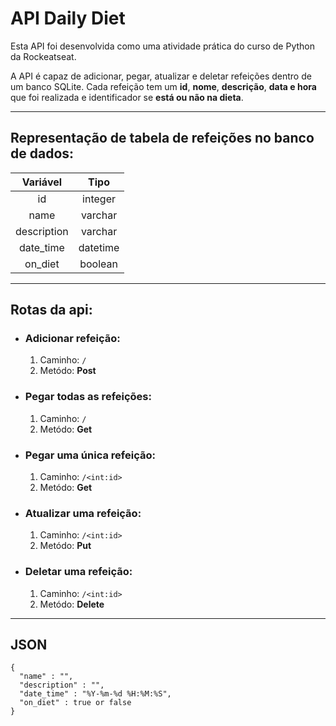 # API Daily Diet

Esta API foi desenvolvida como uma atividade prática do curso de Python da Rockeatseat.

A API é capaz de adicionar, pegar, atualizar e deletar refeições dentro de um banco SQLite.
Cada refeição tem um **id**, **nome**, **descrição**, **data e hora** que foi realizada e identificador se **está ou não na dieta**.

------

## Representação de tabela de refeições no banco de dados:

Variável | Tipo
:-------:| :---:
id | integer
name | varchar
description | varchar
date_time | datetime
on_diet | boolean

------

## Rotas da api:

- ### Adicionar refeição:
  1.  Caminho:  `/`
  2.  Metódo: **Post**

- ### Pegar todas as refeições:
  1.  Caminho:  `/`
  2.  Metódo: **Get**

- ### Pegar uma única refeição:
  1.  Caminho: `/<int:id>`
  2.  Metódo: **Get**

- ### Atualizar uma refeição:
  1.  Caminho: `/<int:id>`
  2.  Metódo: **Put**

- ### Deletar uma refeição:
  1.  Caminho: `/<int:id>`
  2.  Metódo: **Delete**

------

## JSON

```
{
  "name" : "",
  "description" : "",
  "date_time" : "%Y-%m-%d %H:%M:%S",
  "on_diet" : true or false
}
```
